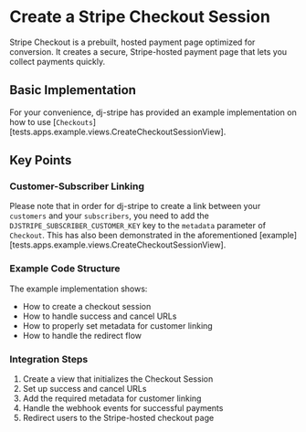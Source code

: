 # Create a Stripe Checkout Session

Stripe Checkout is a prebuilt, hosted payment page optimized for conversion. It creates a secure, Stripe-hosted payment page that lets you collect payments quickly.

## Basic Implementation

For your convenience, dj-stripe has provided an example implementation on how to use [`Checkouts`][tests.apps.example.views.CreateCheckoutSessionView].

## Key Points

### Customer-Subscriber Linking

Please note that in order for dj-stripe to create a link between your `customers` and your `subscribers`, you need to add the `DJSTRIPE_SUBSCRIBER_CUSTOMER_KEY` key to the `metadata` parameter of `Checkout`. This has also been demonstrated in the aforementioned [example][tests.apps.example.views.CreateCheckoutSessionView].

### Example Code Structure

The example implementation shows:
- How to create a checkout session
- How to handle success and cancel URLs
- How to properly set metadata for customer linking
- How to handle the redirect flow

### Integration Steps

1. Create a view that initializes the Checkout Session
2. Set up success and cancel URLs
3. Add the required metadata for customer linking
4. Handle the webhook events for successful payments
5. Redirect users to the Stripe-hosted checkout page

